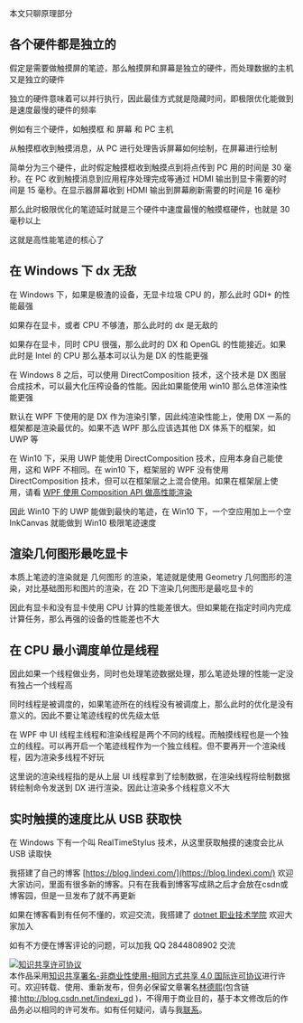 
本文只聊原理部分

<!--more-->


<!-- 发布 -->

## 各个硬件都是独立的

假定是需要做触摸屏的笔迹，那么触摸屏和屏幕是独立的硬件，而处理数据的主机又是独立的硬件

独立的硬件意味着可以并行执行，因此最佳方式就是隐藏时间，即极限优化能做到是速度最慢的硬件的频率

例如有三个硬件，如触摸框 和 屏幕 和 PC 主机

从触摸框收到触摸消息，从 PC 进行处理告诉屏幕如何绘制，在屏幕进行绘制

简单分为三个硬件，此时假定触摸框收到触摸点到将点传到 PC 用的时间是 30 毫秒。在 PC 收到触摸消息到应用程序处理完成等通过 HDMI 输出到显卡需要的时间是 15 毫秒。在显示器屏幕收到 HDMI 输出到屏幕刷新需要的时间是 16 毫秒

那么此时极限优化的笔迹延时就是三个硬件中速度最慢的触摸框硬件，也就是 30 毫秒以上

这就是高性能笔迹的核心了

## 在 Windows 下 dx 无敌

在 Windows 下，如果是极渣的设备，无显卡垃圾 CPU 的，那么此时 GDI+ 的性能最强

如果存在显卡，或者 CPU 不够渣，那么此时的 dx 是无敌的

如果存在显卡，同时 CPU 很强，那么此时的 DX 和 OpenGL 的性能接近。如果此时是 Intel 的 CPU 那么基本可以认为是 DX 的性能更强

在 Windows 8 之后，可以使用 DirectComposition 技术，这个技术是 DX 图层合成技术，可以最大化压榨设备的性能。因此如果能使用 win10 那么总体渲染性能更强

默认在 WPF 下使用的是 DX 作为渲染引擎，因此纯渲染性能上，使用 DX 一系的框架都是渲染最优的。如果不选 WPF 那么应该选其他 DX 体系下的框架，如 UWP 等

在 Win10 下，采用 UWP 能使用 DirectComposition 技术，应用本身自己能使用，这和 WPF 不相同。在 win10 下，框架层的 WPF 没有使用 DirectComposition 技术，但可以在框架层之上混合使用。如果在框架层上使用，请看 [WPF 使用 Composition API 做高性能渲染](https://blog.lindexi.com/post/WPF-%E4%BD%BF%E7%94%A8-Composition-API-%E5%81%9A%E9%AB%98%E6%80%A7%E8%83%BD%E6%B8%B2%E6%9F%93.html)

因此 Win10 下的 UWP 能做到最快的笔迹，在 Win10 下，一个空应用加上一个空 InkCanvas 就能做到 Win10 极限笔迹速度

## 渲染几何图形最吃显卡

本质上笔迹的渲染就是 几何图形 的渲染，笔迹就是使用 Geometry 几何图形的渲染，对比基础图形和图片的渲染，在 2D 下渲染几何图形是最吃显卡的

因此有显卡和没有显卡使用 CPU 计算的性能差很大。但如果能在指定时间内完成计算任务，那么再强的设备的性能差也不大

## 在 CPU 最小调度单位是线程

因此如果一个线程做业务，同时也处理笔迹数据处理，那么笔迹处理的性能一定没有独占一个线程高

同时线程是被调度的，如果笔迹所在的线程没有被调度上，那么此时的优化是没有意义的。因此不要让笔迹线程的优先级太低

在 WPF 中 UI 线程主线程和渲染线程是两个不同的线程。而触摸线程也是一个独立的线程。可以再开启一个笔迹线程作为一个独立线程。但不要再开一个渲染线程，因为渲染多线程不好玩

这里说的渲染线程指的是从上层 UI 线程拿到了绘制数据，在渲染线程将绘制数据转绘制命令发送到 DX 进行渲染。因此让渲染多个线程意义不大

## 实时触摸的速度比从 USB 获取快

在 Windows 下有一个叫 RealTimeStylus 技术，从这里获取触摸的速度会比从 USB 读取快



<!-- 向上按钮 和 向下按钮点击 也无法控制滑块滑动原因：

- 滚动条无法滑动
- 按钮没有收到事件 
 + 按钮被禁用
  - 通过实时可视化树或 snoop 看按钮的 IsEnable 属性
 + 按钮被挡住
  - 鼠标滑动到按钮上，看按钮是否存在样式变化
  - 如无样式变化，那么通过实时可视化树或 snoop 看按钮之上是否存在控件

滚动条无法滑动：

- 滚动条没有识别内容
- 滚动条发现内容不足滚动
-->


我搭建了自己的博客 [https://blog.lindexi.com/](https://blog.lindexi.com/) 欢迎大家访问，里面有很多新的博客。只有在我看到博客写成熟之后才会放在csdn或博客园，但是一旦发布了就不再更新

如果在博客看到有任何不懂的，欢迎交流，我搭建了 [dotnet 职业技术学院](https://t.me/dotnet_campus) 欢迎大家加入

如有不方便在博客评论的问题，可以加我 QQ 2844808902 交流

<a rel="license" href="http://creativecommons.org/licenses/by-nc-sa/4.0/"><img alt="知识共享许可协议" style="border-width:0" src="https://licensebuttons.net/l/by-nc-sa/4.0/88x31.png" /></a><br />本作品采用<a rel="license" href="http://creativecommons.org/licenses/by-nc-sa/4.0/">知识共享署名-非商业性使用-相同方式共享 4.0 国际许可协议</a>进行许可。欢迎转载、使用、重新发布，但务必保留文章署名[林德熙](http://blog.csdn.net/lindexi_gd)(包含链接:http://blog.csdn.net/lindexi_gd )，不得用于商业目的，基于本文修改后的作品务必以相同的许可发布。如有任何疑问，请与我[联系](mailto:lindexi_gd@163.com)。